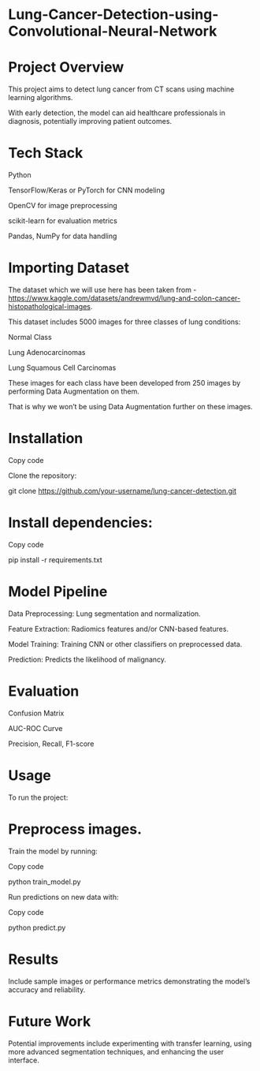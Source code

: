 # Lung-Cancer-Detection-using-Convolutional-Neural-Network

# Project Overview

This project aims to detect lung cancer from CT scans using machine learning algorithms. 

With early detection, the model can aid healthcare professionals in diagnosis, potentially improving patient outcomes.

# Tech Stack


Python

TensorFlow/Keras or PyTorch for CNN modeling

OpenCV for image preprocessing

scikit-learn for evaluation metrics

Pandas, NumPy for data handling

# Importing Dataset


The dataset which we will use here has been taken from -https://www.kaggle.com/datasets/andrewmvd/lung-and-colon-cancer-histopathological-images.

This dataset includes 5000 images for three classes of lung conditions:

Normal Class

Lung Adenocarcinomas

Lung Squamous Cell Carcinomas

These images for each class have been developed from 250 images by performing Data Augmentation on them.

That is why we won’t be using Data Augmentation further on these images.


# Installation

Copy code

Clone the repository:

git clone https://github.com/your-username/lung-cancer-detection.git

# Install dependencies:


Copy code

pip install -r requirements.txt

# Model Pipeline

Data Preprocessing: Lung segmentation and normalization.

Feature Extraction: Radiomics features and/or CNN-based features.

Model Training: Training CNN or other classifiers on preprocessed data.

Prediction: Predicts the likelihood of malignancy.

# Evaluation


Confusion Matrix

AUC-ROC Curve

Precision, Recall, F1-score

# Usage


To run the project:

# Preprocess images.


Train the model by running:

Copy code

python train_model.py

Run predictions on new data with:

Copy code

python predict.py

# Results


Include sample images or performance metrics demonstrating the model’s accuracy and reliability.

# Future Work


Potential improvements include experimenting with transfer learning, using more advanced segmentation techniques, and enhancing the user interface.
